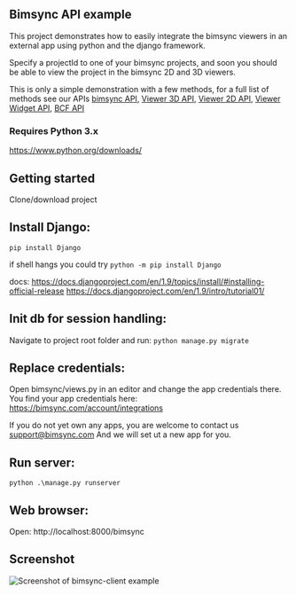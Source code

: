## Bimsync API example
This project demonstrates how to easily integrate the bimsync viewers in an external app using python and the django framework. 

Specify a projectId to one of your bimsync projects, and soon you should be able to view the project in the bimsync 2D and 3D viewers.

This is only a simple demonstration with a few methods, for a full list of methods see our APIs
[bimsync API](https://bimsync.com/developers/reference/api/1.0),
[Viewer 3D API](https://bimsync.com/developers/reference/viewer-3d/1.0),
[Viewer 2D API](https://bimsync.com/developers/reference/viewer-2d/beta),
[Viewer Widget API](https://bimsync.com/developers/reference/viewer-widget/1.0),
[BCF API](https://bimsync.com/developers/reference/bcf/beta)

### Requires Python 3.x
https://www.python.org/downloads/

## Getting started
Clone/download project

## Install Django:
```pip install Django```

if shell hangs you could try
```python -m pip install Django```

docs: 
https://docs.djangoproject.com/en/1.9/topics/install/#installing-official-release
https://docs.djangoproject.com/en/1.9/intro/tutorial01/

## Init db for session handling:
Navigate to project root folder and run:
```python manage.py migrate```

## Replace credentials:
Open bimsync/views.py in an editor and change the app credentials there.
You find your app credentials here:
https://bimsync.com/account/integrations

If you do not yet own any apps, you are welcome to contact us
support@bimsync.com
And we will set ut a new app for you.

## Run server:
```python .\manage.py runserver```

## Web browser:
Open: 
http://localhost:8000/bimsync

## Screenshot
![Screenshot of bimsync-client example](bimsync_api_client.png?raw=true "Optional Title")
